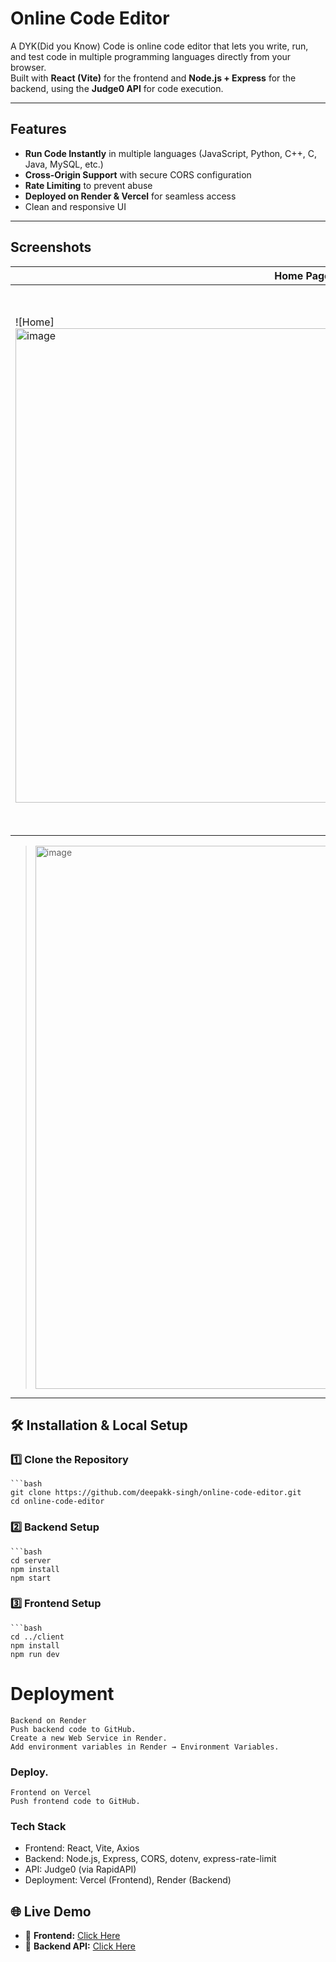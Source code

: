 #  Online Code Editor

A DYK(Did you Know) Code is online code editor that lets you write, run, and test code in multiple programming languages directly from your browser.  
Built with **React (Vite)** for the frontend and **Node.js + Express** for the backend, using the **Judge0 API** for code execution.

---

##  Features
-  **Run Code Instantly** in multiple languages (JavaScript, Python, C++, C, Java, MySQL, etc.)
-  **Cross-Origin Support** with secure CORS configuration
-  **Rate Limiting** to prevent abuse
-  **Deployed on Render & Vercel** for seamless access
-  Clean and responsive UI

---

##  Screenshots
| Home Page | Code Execution |
|-----------|----------------|
| ![Home]<img width="918" height="759" alt="image" src="https://github.com/user-attachments/assets/11125ffb-d5d7-43d0-b1ff-91330d07b1ff" />| ![Run]<img width="1038" height="854" alt="image" src="https://github.com/user-attachments/assets/2bc319b3-0f14-4a54-a501-d9a836d834ca" /> |

> <img width="1913" height="869" alt="image" src="https://github.com/user-attachments/assets/7e358c5d-9e06-4640-bcb4-c1fbfd2e19ef" />
-----
## 🛠 Installation & Local Setup

### 1️⃣ Clone the Repository
    ```bash
    git clone https://github.com/deepakk-singh/online-code-editor.git
    cd online-code-editor

### 2️⃣ Backend Setup
    ```bash
    cd server
    npm install
    npm start


### 3️⃣ Frontend Setup
    ```bash
    cd ../client
    npm install
    npm run dev


#  Deployment
    Backend on Render
    Push backend code to GitHub.
    Create a new Web Service in Render.
    Add environment variables in Render → Environment Variables.

### Deploy.
    Frontend on Vercel
    Push frontend code to GitHub.

### Tech Stack
- Frontend: React, Vite, Axios
- Backend: Node.js, Express, CORS, dotenv, express-rate-limit
- API: Judge0 (via RapidAPI)
- Deployment: Vercel (Frontend), Render (Backend)

## 🌐 Live Demo

- 🔗 **Frontend:** [Click Here](https://your-frontend.vercel.app)
- 🔗 **Backend API:** [Click Here](https://your-backend.onrender.com)


